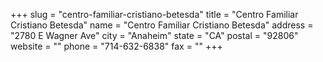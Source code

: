 +++
slug = "centro-familiar-cristiano-betesda"
title = "Centro Familiar Cristiano Betesda"
name = "Centro Familiar Cristiano Betesda"
address = "2780 E Wagner Ave"
city = "Anaheim"
state = "CA"
postal = "92806"
website = ""
phone = "714-632-6838"
fax = ""
+++
